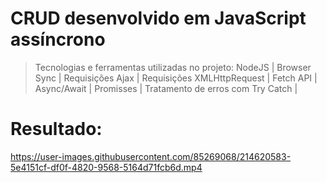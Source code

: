 # CRUD desenvolvido em JavaScript assíncrono

> Tecnologias e ferramentas utilizadas no projeto: NodeJS | Browser Sync | Requisições Ajax | Requisições XMLHttpRequest | Fetch API | Async/Await | Promisses | Tratamento de erros com Try Catch |

# Resultado:

https://user-images.githubusercontent.com/85269068/214620583-5e4151cf-df0f-4820-9568-5164d71fcb6d.mp4




